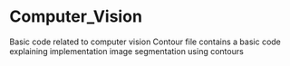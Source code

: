 # Computer_Vision
Basic code related to computer vision
Contour file contains a basic code explaining implementation image segmentation using contours 
